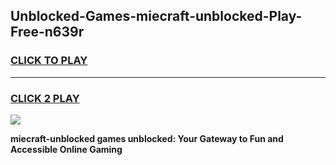 
## Unblocked-Games-miecraft-unblocked-Play-Free-n639r
<h3>
<a href="https://premium76.site?title=miecraft-unblocked&ref=21A">CLICK TO PLAY</a></h3>
<hr>

<h3>
<a href="https://premium76.site?title=miecraft-unblocked&ref=21A">CLICK 2 PLAY</a>
  
</h3>

<a href="https://premium76.site?title=miecraft-unblocked&ref=21A"><img src="https://clearcache.store/games.png"></a>


**miecraft-unblocked games unblocked: Your Gateway to Fun and Accessible Online Gaming**
